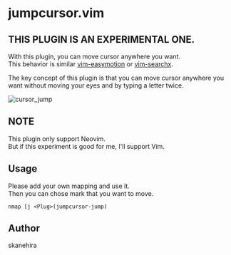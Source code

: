 # jumpcursor.vim
## **THIS PLUGIN IS AN EXPERIMENTAL ONE.**

With this plugin, you can move cursor anywhere you want.  
This behavior is similar [vim-easymotion](https://github.com/easymotion/vim-easymotion) or [vim-searchx](https://github.com/hrsh7th/vim-searchx).

The key concept of this plugin is that you can move cursor anywhere you want without moving your eyes and by typing a letter twice.

![cursor_jump](https://user-images.githubusercontent.com/7888591/151286736-3e0e7db6-203d-419f-b557-d2d4a4523951.gif)

## NOTE
This plugin only support Neovim.  
But if this experiment is good for me, I'll support Vim.

## Usage
Please add your own mapping and use it.  
Then you can chose mark that you want to move.

```vim
nmap [j <Plug>(jumpcursor-jump)
```

## Author
skanehira
